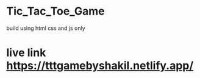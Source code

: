 # Tic_Tac_Toe_Game 
build using html css and js only 

# live link   https://tttgamebyshakil.netlify.app/


